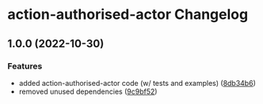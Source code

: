 # action-authorised-actor Changelog

## 1.0.0 (2022-10-30)


### Features

* added action-authorised-actor code (w/ tests and examples) ([8db34b6](https://github.com/natterstefan/action-authorised-actor/commit/8db34b6042cf2f35712250405b0643326b053e90))
* removed unused dependencies ([9c9bf52](https://github.com/natterstefan/action-authorised-actor/commit/9c9bf52358ac208e50beb83800b6abb974d118be))
